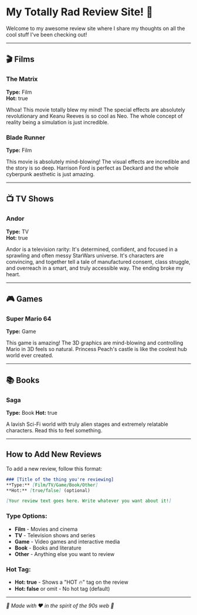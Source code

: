 # My Totally Rad Review Site! 🌟

Welcome to my awesome review site where I share my thoughts on all the cool stuff I've been checking out!

---

## 🎬 Films

### The Matrix
**Type:** Film  
**Hot:** true

Whoa! This movie totally blew my mind! The special effects are absolutely revolutionary and Keanu Reeves is so cool as Neo. The whole concept of reality being a simulation is just incredible.

### Blade Runner
**Type:** Film  

This movie is absolutely mind-blowing! The visual effects are incredible and the story is so deep. Harrison Ford is perfect as Deckard and the whole cyberpunk aesthetic is just amazing.

---

## 📺 TV Shows

### Andor
**Type:** TV  
**Hot:** true

Andor is a television rarity: It's determined, confident, and focused in a sprawling and often messy StarWars universe. It's characters are convincing, and together tell a tale of manufactured consent, class struggle, and overreach in a smart, and truly accessible way. The ending broke my heart.

---

## 🎮 Games

### Super Mario 64
**Type:** Game  

This game is amazing! The 3D graphics are mind-blowing and controlling Mario in 3D feels so natural. Princess Peach's castle is like the coolest hub world ever created.

---

## 📚 Books

### Saga
**Type:** Book
**Hot:** true

A lavish Sci-Fi world with truly alien stages and extremely relatable characters. Read this to feel something.

---

## How to Add New Reviews

To add a new review, follow this format:

```markdown
### [Title of the thing you're reviewing]
**Type:** [Film/TV/Game/Book/Other]  
**Hot:** [true/false] (optional)

[Your review text goes here. Write whatever you want about it!]
```

### Type Options:
- **Film** - Movies and cinema
- **TV** - Television shows and series
- **Game** - Video games and interactive media
- **Book** - Books and literature
- **Other** - Anything else you want to review

### Hot Tag:
- **Hot: true** - Shows a "HOT 🔥" tag on the review
- **Hot: false** or omit - No hot tag (default)

---

*🌟 Made with ❤️ in the spirit of the 90s web 🌟* 
